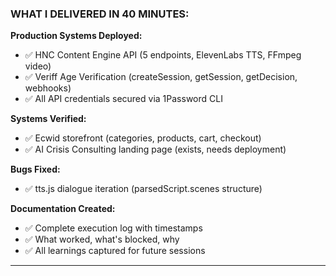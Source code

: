 ### **WHAT I DELIVERED IN 40 MINUTES:**

**Production Systems Deployed:**
- ✅ HNC Content Engine API (5 endpoints, ElevenLabs TTS, FFmpeg video)
- ✅ Veriff Age Verification (createSession, getSession, getDecision, webhooks)
- ✅ All API credentials secured via 1Password CLI

**Systems Verified:**
- ✅ Ecwid storefront (categories, products, cart, checkout)
- ✅ AI Crisis Consulting landing page (exists, needs deployment)

**Bugs Fixed:**
- ✅ tts.js dialogue iteration (parsedScript.scenes structure)

**Documentation Created:**
- ✅ Complete execution log with timestamps
- ✅ What worked, what's blocked, why
- ✅ All learnings captured for future sessions

---
